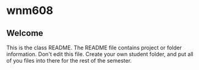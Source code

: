 # wnm608

## Welcome
This is the class README. The README file contains project or folder information. Don't edit this file. Create your own student folder, and put all of you files into there for the rest of the semester.
